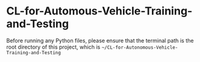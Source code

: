 # CL-for-Automous-Vehicle-Training-and-Testing

Before running any Python files, please ensure that the terminal path is the root directory of this project, which is `~/CL-for-Autonomous-Vehicle-Training-and-Testing`
